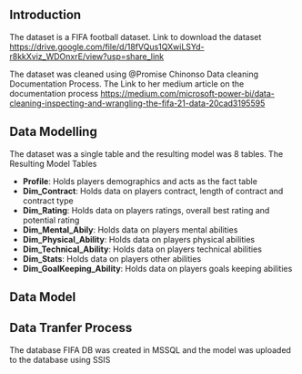 ## Introduction
The dataset is a FIFA football dataset. Link to download the dataset https://drive.google.com/file/d/18fVQus1QXwiLSYd-r8kkXviz_WDOnxrE/view?usp=share_link


The dataset was cleaned using @Promise Chinonso Data cleaning Documentation Process. The Link to her medium article on the documentation process https://medium.com/microsoft-power-bi/data-cleaning-inspecting-and-wrangling-the-fifa-21-data-20cad3195595

## Data Modelling 
The dataset was a single table and the resulting model was 8 tables.
The Resulting Model Tables
- <strong>Profile</strong>: Holds players demographics and acts as the fact table
- <strong>Dim_Contract</strong>: Holds data on players contract, length of contract and contract type
- <strong>Dim_Rating</strong>: Holds data on players ratings, overall best rating and potential rating
- <strong>Dim_Mental_Abily</strong>: Holds data on players mental abilities
- <strong>Dim_Physical_Ability</strong>: Holds data on players physical abilities
- <strong>Dim_Technical_Ability</strong>: Holds data on players technical abilities
- <strong>Dim_Stats</strong>: Holds data on players other abilities
- <strong>Dim_GoalKeeping_Ability</strong>: Holds data on players goals keeping abilities

## Data Model


## Data Tranfer Process
The database FIFA DB was created in MSSQL and the model was uploaded to the database using SSIS 

